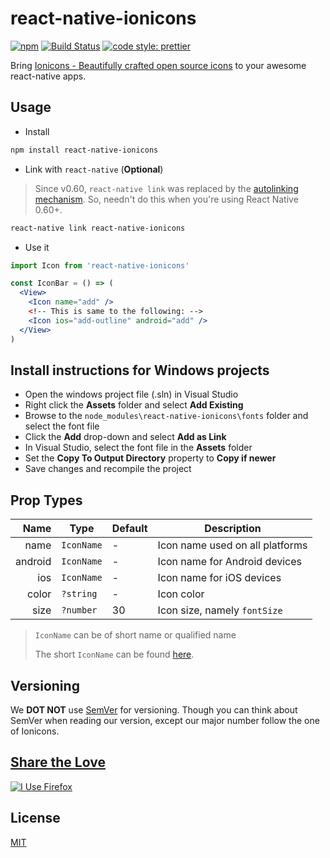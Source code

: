 # react-native-ionicons

[![npm](https://img.shields.io/npm/v/react-native-ionicons.svg)](https://www.npmjs.com/package/react-native-ionicons)
[![Build Status](https://travis-ci.com/arniu/react-native-ionicons.svg?branch=master)](https://travis-ci.com/arniu/react-native-ionicons)
[![code style: prettier](https://img.shields.io/badge/code_style-prettier-ff69b4.svg)](https://prettier.io/)

Bring [Ionicons - Beautifully crafted open source icons](https://ionicons.com/) to your awesome react-native apps.

## Usage

- Install

```bash
npm install react-native-ionicons
```

- Link with `react-native` (**Optional**)

> Since v0.60, `react-native link` was replaced by the [autolinking mechanism](https://github.com/react-native-community/cli/blob/master/docs/autolinking.md).
> So, needn't do this when you're using React Native 0.60+.

```bash
react-native link react-native-ionicons
```

- Use it

```jsx harmony
import Icon from 'react-native-ionicons'

const IconBar = () => (
  <View>
    <Icon name="add" />
    <!-- This is same to the following: -->
    <Icon ios="add-outline" android="add" />
  </View>
)
```

## Install instructions for Windows projects

- Open the windows project file (.sln) in Visual Studio
- Right click the **Assets** folder and select **Add Existing**
- Browse to the `node_modules\react-native-ionicons\fonts` folder and select the font file
- Click the **Add** drop-down and select **Add as Link**
- In Visual Studio, select the font file in the **Assets** folder
- Set the **Copy To Output Directory** property to **Copy if newer**
- Save changes and recompile the project

## Prop Types

|    Name | Type       | Default | Description                     |
| ------: | ---------- | ------- | ------------------------------- |
|    name | `IconName` | -       | Icon name used on all platforms |
| android | `IconName` | -       | Icon name for Android devices   |
|     ios | `IconName` | -       | Icon name for iOS devices       |
|   color | `?string`  | -       | Icon color                      |
|    size | `?number`  | 30      | Icon size, namely `fontSize`    |

> `IconName` can be of short name or qualified name
>
> The short `IconName` can be found [here](https://ionicons.com).

## Versioning

We **DOT NOT** use [SemVer](http://semver.org/) for versioning. Though you can think about SemVer when reading our version, except our major number follow the one of Ionicons.

## [Share the Love](https://mozilla.github.io/for-firefox/)

<a title="I Use Firefox"
    rel="nofollow"
    href="https://www.mozilla.org/firefox/this-browser-comes-highly-recommended/?utm_source=devs-for.firefox.com&utm_medium=referral&utm_campaign=devs-for-firefox&utm_content=I-Use-Firefox">
<img style="border:0 none;"
    alt="I Use Firefox"
    srcset="https://code.cdn.mozilla.net/for-firefox/badges/assets/I-Use-Firefox.png,
            https://code.cdn.mozilla.net/for-firefox/badges/assets/I-Use-Firefox-2x.png 2x"
    src="https://code.cdn.mozilla.net/for-firefox/badges/assets/I-Use-Firefox.png">
</a>

## License

[MIT](./LICENSE)
